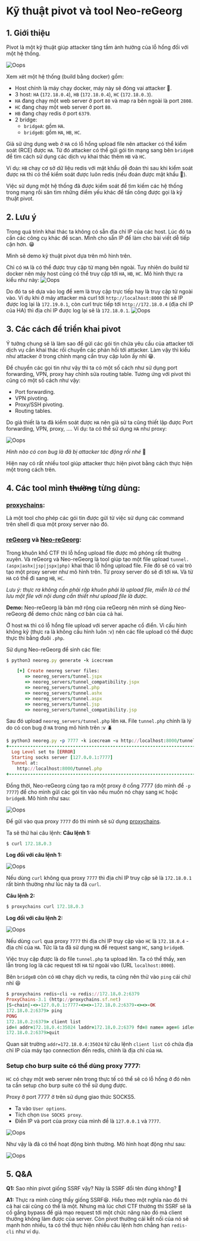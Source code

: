 # Kỹ thuật pivot và tool Neo-reGeorg

## 1. Giới thiệu
Pivot là một kỹ thuật giúp attacker tăng tầm ảnh hưởng của lỗ hổng đối với một hệ thống.

![Oops](./images/network_model.jpg)

Xem xét một hệ thống (build bằng docker) gồm:
- Host chính là máy chạy docker, máy này sẽ đóng vai attacker 🙂.
- 3 host: `HA` (`172.18.0.4`), `HB` (`172.18.0.4`), `HC` (`172.18.0.3`).
- `HA` đang chạy một web server ở port `80` và map ra bên ngoài là port `2808`.
- `HC` đang chạy một web server ở port `80`.
- `HB` đang chạy redis ở port `6379`.
- 2 bridge: 
    - `bridgeA`: gồm `HA`.
    - `bridgeB`: gồm `HA`, `HB`, `HC`.

Giả sử ứng dụng web ở `HA` có lỗ hổng upload file nên attacker có thể kiểm soát (RCE) được `HA`. Từ đó attacker có thể gửi gói tin mạng sang bên `bridgeB` để tìm cách sử dụng các dịch vụ khai thác thêm `HB` và `HC`.

Ví dụ: `HB` chạy cơ sở dữ liệu redis với mật khẩu dễ đoán thì sau khi kiểm soát được `HA` thì có thể kiểm soát được luôn redis (nếu đoán được mật khẩu 🔑).

Việc sử dụng một hệ thống đã được kiểm soát để tìm kiếm các hệ thống trong mạng rồi săn tìm những điểm yếu khác để tấn công được gọi là kỹ thuật pivot.

## 2. Lưu ý
Trong quá trình khai thác ta không có sẵn địa chỉ IP của các host. Lúc đó ta cần các công cụ khác để scan. Mình cho sẵn IP để làm cho bài viết dễ tiếp cận hơn. 😁

Mình sẽ demo kỹ thuật pivot dựa trên mô hình trên.

Chỉ có `HA` là có thể được truy cập từ mạng bên ngoài. Tuy nhiên do build từ docker nên máy host cũng có thể truy cập tới `HA`, `HB`, `HC`. Mô hình thực ra kiểu như này:
![Oops](./images/true_network_model.jpg)

Do đó ta sẽ dựa vào log để xem là truy cập trực tiếp hay là truy cập từ ngoài vào. Ví dụ khi ở máy attacker mà curl tới `http://localhost:8000` thì sẽ IP được log lại là `172.19.0.1`, còn curl trực tiếp tới `http://172.18.0.4` (địa chỉ IP của HA) thì địa chỉ IP được log lại sẽ là `172.18.0.1`.
![Oops](./images/different_ip.jpg)

## 3. Các cách để triển khai pivot
Ý tưởng chung sẽ là làm sao để gửi các gói tin chứa yêu cầu của attacker tới dịch vụ cần khai thác rồi chuyển các phản hồi tới attacker. Làm vậy thì kiểu như attacker ở trong chính mạng cần truy cập luôn ấy nhỉ 😁. 

Để chuyển các gọi tin như vậy thì ta có một số cách như sử dụng port forwarding, VPN, proxy hay chỉnh sửa routing table. Tương ứng với pivot thì cũng có một số cách như vậy:
- Port forwarding.
- VPN pivoting.
- Proxy/SSH pivoting.
- Routing tables.

Do giả thiết là ta đã kiểm soát được `HA` nên giả sử ta cũng thiết lập được Port forwarding, VPN, proxy, .... Ví dụ: ta có thể sử dụng `HA` như proxy:

![Oops](./images/pivot_model.jpg)

*Hình nào có con bug là đã bị attacker tác động rồi nhé* 🙂

Hiện nay có rất nhiều tool giúp attacker thực hiện pivot bằng cách thực hiện một trong cách trên. 
## 4. Các tool mình ~~thường~~ từng dùng:
### [proxychains](https://github.com/haad/proxychains): 
Là một tool cho phép các gói tin được gửi từ việc sử dụng các command trên shell đi qua một proxy server nào đó.

### [reGeorg](https://github.com/sensepost/reGeorg) và [Neo-reGeorg](https://github.com/L-codes/Neo-reGeorg): 
Trong khuôn khổ CTF thì lỗ hổng upload file được mô phỏng rất thường xuyên. Và reGeorg và Neo-reGeorg là tool giúp tạo một file upload `tunnel.(aspx|ashx|jsp|jspx|php)` khai thác lỗ hổng upload file. File đó sẽ có vai trò tạo một proxy server như mô hình trên. Từ proxy server đó sẽ đi tới `HA`. Và từ `HA` có thể đi sang `HB`, `HC`. 

*Lưu ý: thực ra không cần phải rập khuôn phải là upload file, miễn là có thể lưu một file với nội dung cần thiết như upload file là được.*

**Demo:** Neo-reGeorg là bản mở rộng của reGeorg nên mình sẽ dùng Neo-reGeorg để demo chức năng cơ bản của cả hai.

Ở host `HA` thì có lỗ hổng file upload với server apache cổ điển. Vì cấu hình không kỹ (thực ra là không cấu hình luôn :v) nên các file upload có thể được thực thi bằng đuôi `.php`. 

Sử dụng Neo-reGeorg để sinh các file:
```ruby
$ python3 neoreg.py generate -k icecream

    [+] Create neoreg server files:
       => neoreg_servers/tunnel.jspx
       => neoreg_servers/tunnel_compatibility.jspx
       => neoreg_servers/tunnel.php
       => neoreg_servers/tunnel.ashx
       => neoreg_servers/tunnel.aspx
       => neoreg_servers/tunnel.jsp
       => neoreg_servers/tunnel_compatibility.jsp
```
Sau đó upload `neoreg_servers/tunnel.php` lên `HA`. File `tunnel.php` chính là lý do có con bug ở `HA` trong mô hình trên :v 🪲

```ruby
$ python3 neoreg.py -p 7777 -k icecream -u http://localhost:8000/tunnel.php
+------------------------------------------------------------------------+
  Log Level set to [ERROR]
  Starting socks server [127.0.0.1:7777]
  Tunnel at:
    http://localhost:8000/tunnel.php
+------------------------------------------------------------------------+
```

Đồng thời, Neo-reGeorg cũng tạo ra một proxy ở cổng 7777 (do mình để `-p 7777`) để cho mình gửi các gói tin vào nếu muốn nó chạy sang `HC` hoặc `bridgeB`. Mô hình như sau:

![Oops](./images/neoreg_proxy_model.jpg)

Để gửi vào qua proxy `7777` đó thì mình sẽ sử dụng [proxychains](https://github.com/haad/proxychains).

Ta sẽ thử hai câu lệnh:
**Câu lệnh 1:**
```ruby
$ curl 172.18.0.3
```

**Log đối với câu lệnh 1:**

![Oops](./images/access_HC_directly.jpg)

Nếu dùng `curl` không qua proxy `7777` thì địa chỉ IP truy cập sẽ là `172.18.0.1` rất bình thường như lúc nãy ta đã `curl`.

**Câu lệnh 2:**
```ruby
$ proxychains curl 172.18.0.3
```

**Log đối với câu lệnh 2:**

![Oops](./images/access_HC_indirectly.jpg)

Nếu dùng `curl` qua proxy `7777` thì địa chỉ IP truy cập vào `HC` là `172.18.0.4` - địa chỉ của `HA`. Tức là ta đã sử dụng `HA` để request sang `HC`, sang `bridgeB`.

Việc truy cập được là do file `tunnel.php` ta upload lên. Ta có thể thấy, xen lẫn trong log là các request tới `HA` từ ngoài vào (URL `localhost:8000`).

Bên `bridgeB` còn có `HB` chạy dịch vụ redis, ta cũng nên thử vào `ping` cái chứ nhỉ 😆
```ruby
$ proxychains redis-cli -u redis://172.18.0.2:6379
ProxyChains-3.1 (http://proxychains.sf.net)
|S-chain|-<>-127.0.0.1:7777-<><>-172.18.0.2:6379-<><>-OK
172.18.0.2:6379> ping
PONG
172.18.0.2:6379> client list
id=4 addr=172.18.0.4:35024 laddr=172.18.0.2:6379 fd=8 name= age=6 idle=0 flags=N db=0 sub=0 psub=0 ssub=0 multi=-1 qbuf=26 qbuf-free=20448 argv-mem=10 multi-mem=0 rbs=1024 rbp=0 obl=0 oll=0 omem=0 tot-mem=22298 events=r cmd=client|list user=default redir=-1 resp=2
172.18.0.2:6379>quit
``` 
Quan sát trường `addr=172.18.0.4:35024` từ câu lệnh `client list` có chứa địa chỉ IP của máy tạo connection đến redis, chính là địa chỉ của `HA`.

### Setup cho burp suite có thể dùng proxy 7777:
`HC` có chạy một web server nên trong thực tế có thể sẽ có lỗ hổng ở đó nên ta cần setup cho burp suite có thể sử dụng được.

Proxy ở port 7777 ở trên sử dụng giao thức SOCKS5.

- Ta vào `User options`.
- Tích chọn `Use SOCKS proxy`.
- Điền IP và port của proxy của mình để là `127.0.0.1` và `7777`.

![Oops](./images/setup_burpsuite.jpg)

Như vậy là đã có thể hoạt động bình thường. Mô hình hoạt động như sau:

![Oops](./images/setup_burpsuite_model.jpg)

## 5. Q&A
**Q1:** Sao nhìn pivot giống SSRF vậy? Này là SSRF đổi tên đúng không? 🤔

**A1:** Thực ra mình cũng thấy giống SSRF😆. Hiểu theo một nghĩa nào đó thì cả hai cái cũng có thể là một. Nhưng mà lúc chơi CTF thường thì SSRF sẽ là cố gắng bypass để giả mạo request tới một chức năng nào đó mà client thường không làm được của server. Còn pivot thường cái kết nối của nó sẽ mạnh hơn nhiều, ta có thể thực hiện nhiều câu lệnh hơn chẳng hạn `redis-cli` như ví dụ.